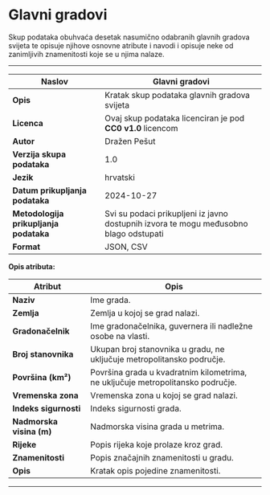 # Glavni gradovi

Skup podataka obuhvaća desetak nasumično odabranih glavnih gradova svijeta te opisuje njihove osnovne atribute i navodi i opisuje neke od zanimljivih znamenitosti koje se u njima nalaze.

---

| **Naslov**                               | Glavni gradovi                                  |
|------------------------------------------|-------------------------------------------------|
| **Opis**                                 | Kratak skup podataka glavnih gradova svijeta    |
| **Licenca**                              | Ovaj skup podataka licenciran je pod **CC0 v1.0** licencom |
| **Autor**                                | Dražen Pešut                                    |
| **Verzija skupa podataka**              | 1.0                                            |
| **Jezik**                                | hrvatski                                        |
| **Datum prikupljanja podataka**         | 2024-10-27                                     |
| **Metodologija prikupljanja podataka**  | Svi su podaci prikupljeni iz javno dostupnih izvora te mogu međusobno blago odstupati |
| **Format**                               | JSON, CSV                                      |

**Opis atributa:**

| **Atribut**               | **Opis**                                                                    |
|---------------------------|-----------------------------------------------------------------------------|
| **Naziv**                 | Ime grada.                                                                 |
| **Zemlja**                | Zemlja u kojoj se grad nalazi.                                            |
| **Gradonačelnik**         | Ime gradonačelnika, guvernera ili nadležne osobe na vlasti.              |
| **Broj stanovnika**       | Ukupan broj stanovnika u gradu, ne uključuje metropolitansko područje.   |
| **Površina (km²)**        | Površina grada u kvadratnim kilometrima, ne uključuje metropolitansko područje. |
| **Vremenska zona**        | Vremenska zona u kojoj se grad nalazi.                                     |
| **Indeks sigurnosti**     | Indeks sigurnosti grada.                                                  |
| **Nadmorska visina (m)**  | Nadmorska visina grada u metrima.                                        |
| **Rijeke**                | Popis rijeka koje prolaze kroz grad.                                       |
| **Znamenitosti**          | Popis značajnih znamenitosti u gradu.                                     |
| **Opis**                  | Kratak opis pojedine znamenitosti.                                        |
---
